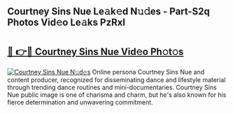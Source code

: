 ## Courtney Sins Nue Le𝚊k𝚎d N𝚞𝚍es - Part-S2q Photos Vid𝚎o Le𝚊ks PzRxl

# <h2><a href="http://fb7p7dw.evod.top/?m=Courtney+Sins+Nue">🔗 👉🔴 Courtney Sins Nue Vid𝚎o Ph𝚘t𝚘s</a></h2>

[![Courtney Sins Nue N𝚞d𝚎s](https://i.imgur.com/8V9OHl7.gif)](http://fb7p7dw.evod.top/?m=Courtney+Sins+Nue)
Online persona Courtney Sins Nue and content producer, recognized for disseminating dance and lifestyle material through trending dance routines and mini-documentaries. Courtney Sins Nue public image is one of charisma and charm, but he's also known for his fierce determination and unwavering commitment. 
